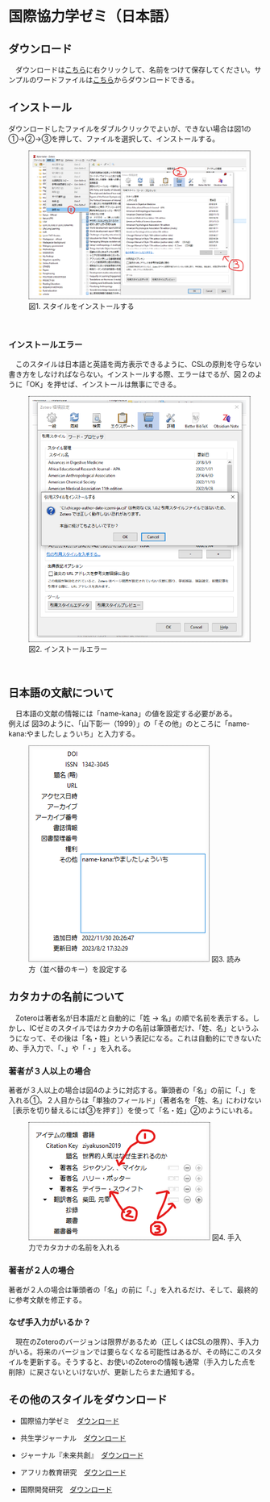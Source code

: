 # 国際協力学ゼミ（日本語）
## ダウンロード
　ダウンロードは[こちら](https://github.com/frianasoa/Zotero-Styles-JP/releases/latest/download/chicago-author-date-iczemi-ja.csl)に右クリックして、名前をつけて保存してください。サンプルのワードファイルは[こちら](https://github.com/frianasoa/Zotero-Styles-JP/raw/main/IC%20Zemi%20at%20HUS.OU/chicago-author-date-iczemi-ja.docx)からダウンロードできる。<br/>

## インストール
ダウンロードしたファイルをダブルクリックでよいが、できない場合は図1の①→②→③を押して、ファイルを選択して、インストールする。<br/>
<figure>
<img style="border: dotted 1px; padding: 0.5em;" src="https://github.com/frianasoa/Zotero-Styles-JP/blob/main/assets/installing-style.png?raw=true" />
<figure-caption>図1. スタイルをインストールする</figure-caption>
</figure> <br/>

### インストールエラー
　このスタイルは日本語と英語を両方表示できるように、CSLの原則を守らない書き方をしなければならない。インストールする際、エラーはでるが、図２のように「OK」を押せば、インストールは無事にできる。<br/>

<figure>
<img style="border: dotted 1px; padding: 0.5em;" src="https://github.com/frianasoa/Zotero-Styles-JP/blob/main/assets/install-error.png?raw=true" />
<figure-caption>図2. インストールエラー</figure-caption>
</figure> <br/>

## 日本語の文献について
　日本語の文献の情報には「name-kana」の値を設定する必要がある。 <br/>
例えば 図3のように、「山下彰一（1999）」の「その他」のところに「name-kana:やましたしょういち」と入力する。<br/>

<figure>
<img style="border: dotted 1px; padding: 0.5em;" src="https://github.com/frianasoa/Zotero-Styles-JP/blob/main/assets/adding-extra.png?raw=true" />
<figure-caption>図3. 読み方（並べ替のキー）を設定する</figure-caption>
</figure>

## カタカナの名前について
　Zoteroは著者名が日本語だと自動的に「姓 → 名」の順で名前を表示する。しかし、ICゼミのスタイルではカタカナの名前は筆頭者だけ、「姓、名」というふうになって、その後は「名・姓」という表記になる。これは自動的にできないため、手入力で、「、」や「・」を入れる。<br/>

### 著者が３人以上の場合
著者が３人以上の場合は図4のように対応する。筆頭者の「名」の前に「、」を入れる①。２人目からは「単独のフィールド」（著者名を「姓、名」にわけない［表示を切り替えるには③を押す］）を使って「名・姓」②のようにいれる。<br/>

<figure>
<img style="border: dotted 1px; padding: 0.5em;" src="https://github.com/frianasoa/Zotero-Styles-JP/blob/main/assets/katakana-names.png?raw=true" />
<figure-caption>図4. 手入力でカタカナの名前を入れる</figure-caption>
</figure>

### 著者が２人の場合
著者が２人の場合は筆頭者の「名」の前に「、」を入れるだけ、そして、最終的に参考文献を修正する。

### なぜ手入力がいるか？
　現在のZoteroのバージョンは限界があるため（正しくはCSLの限界）、手入力がいる。将来のバージョンでは要らなくなる可能性はあるが、その時にこのスタイルを更新する。そうすると、お使いのZoteroの情報も通常（手入力した点を削除）に戻さないといけないが、更新したらまた通知する。

## その他のスタイルをダウンロード
* 国際協力学ゼミ　[ダウンロード](https://github.com/frianasoa/Zotero-Styles-JP/releases/latest/download/chicago-author-date-iczemi-ja.csl)

* 共生学ジャーナル　[ダウンロード](https://github.com/frianasoa/Zotero-Styles-JP/releases/latest/download/chicago-author-date-kyosei-ja.csl)

* ジャーナル『未来共創』　[ダウンロード](https://github.com/frianasoa/Zotero-Styles-JP/releases/latest/download/chicago-author-date-kyoso-ja.csl)

* アフリカ教育研究　[ダウンロード](https://github.com/frianasoa/Zotero-Styles-JP/releases/latest/download/chicago-author-date-aerj-ja.csl)

* 国際開発研究　[ダウンロード](https://github.com/frianasoa/Zotero-Styles-JP/releases/latest/download/chicago-author-date-jids-en.csl)
